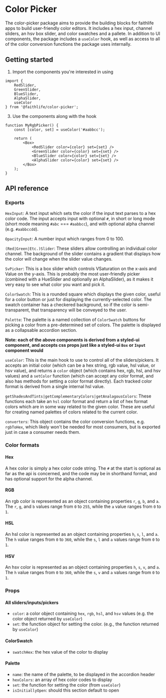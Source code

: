 # Color Picker

The color-picker package aims to provide the building blocks for faithlife apps to build user-friendly
color editors. It includes a hex input, channel sliders, an hsv box slider, and color swatches and a pallete.
In addition to UI components, the package includes a `useColor` hook, as well as access to all of the
color conversion functions the package uses internally.

## Getting started

1. Import the components you're interested in using

```
import {
	RedSlider,
	GreenSlider,
	BlueSlider,
	AlphaSlider,
	useColor
} from '@faithlife/color-picker';
```

3. Use the components along with the hook

```
function MyRgbPicker() {
	const [color, set] = useColor('#aabbcc');

	return (
		<Box>
			<RedSlider color={color} set={set} />
			<GreenSlider color={color} set={set} />
			<BlueSlider color={color} set={set} />
			<AlphaSlider color={color} set={set} />
		</Box>
	);
}
```

## API reference

### Exports

`HexInput`: A text input which sets the color if the input text parses to a hex
color code. The input accepts input with optional `#`, in short or long mode
(short mode meaning `#abc` === `#aabbcc`), and with optional alpha channel
(e.g. `#aabbccdd`).

`OpacityInput`: A number input which ranges from 0 to 100.

`(Red|Green|Etc.)Slider`: These sliders allow controlling an individual color channel.
The background of the slider contains a gradient that displays how the color will change when the slider value changes.

`SvPicker`: This is a box slider which controls VSaturation on the x-axis and Value on the y-axis.
This is probably the most user-friendly picker (combined with a HueSlider and optionally an
AlphaSlider), as it makes it very easy to see what color you want and pick it.

`ColorSwatch`: This is a rounded square which displays the given color, useful for a color button
or just for displaying the currently-selected color. The swatch container has a checkered background,
so if the color is semi-transparent, that transparency will be conveyed to the user.

`Palette`: The palette is a named collection of `ColorSwatch` buttons for picking a color from a
pre-determined set of colors. The palette is displayed as a collapsable accordion section.

**Note: each of the above components is derived from a styled-ui component, and accepts
css props just like a styled-ui `Box` or `Input` component would**

`useColor`: This is the main hook to use to control all of the sliders/pickers. It accepts an
initial color (which can be a hex string, rgb value, hsl value, or hsv value), and returns
a `color` object (which contains hex, rgb, hsl, and hsv values) and a `setColor` function (which
can accept any color format, and also has methods for setting a color format directly). Each
tracked color format is derived from a single internal hsl value.

`getShadesAndTints|getComplementaryColors|getAnalagousColors`: These functions each take an
`hsl` color format and return a list of hex format colors which are in some way related to the
given color. These are useful for creating named palettes of colors related to the current color.

`converters`: This object contains the color conversion functions, e.g. `rgbToHex`, which likely
won't be needed for most consumers, but is exported just in case a consumer needs them.

### Color formats

#### Hex
A hex color is simply a hex color code string. The `#` at the start is optional as far as the
api is concerned, and the code may be in shorthand format, and has optional support for the
alpha channel.

#### RGB
An rgb color is represented as an object containing properties `r`, `g`, `b`, and `a`. The `r`,
`g`, and `b` values range from `0` to `255`, while the `a` value ranges from `0` to `1`.

#### HSL
An hsl color is represented as an object containing properties `h`, `s`, `l`, and `a`. The `h`
value ranges from `0` to `360`, while the `s`, `l` and `a` values range from `0` to `1`.

#### HSV
An hsv color is represented as an object containing properties `h`, `s`, `v`, and `a`. The `h`
value ranges from `0` to `360`, while the `s`, `v` and `a` values range from `0` to `1`.

### Props

#### All sliders/inputs/pickers
- `color`: a color object containing `hex`, `rgb`, `hsl`, and `hsv` values (e.g. the color object
returned by `useColor`)
- `set`: the function object for setting the color. (e.g., the function returned by `useColor`)

#### ColorSwatch
- `swatchHex`: the hex value of the color to display

#### Palette
- `name`: the name of the palette, to be displayed in the accordion header
- `hexColors`: an array of hex color codes to display
- `set`: the function for setting the color (from `useColor`)
- `isInitiallyOpen`: should this section default to open
